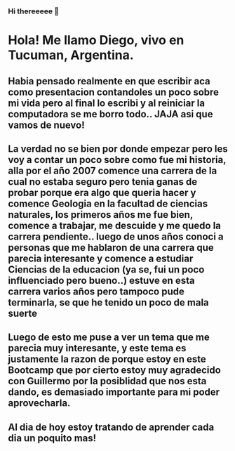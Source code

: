 ### Hi thereeeee 👋

# Hola! Me llamo Diego, vivo en Tucuman, Argentina. 

## Habia pensado realmente en que escribir aca como presentacion contandoles un poco sobre mi vida pero al final lo escribi y al reiniciar la computadora se me borro todo.. JAJA asi que vamos de nuevo!

## La verdad no se bien por donde empezar pero les voy a contar un poco sobre como fue mi historia, alla por el año 2007 comence una carrera de la cual no estaba seguro pero tenia ganas de probar porque era algo que queria hacer y comence Geologia en la facultad de ciencias naturales, los primeros años me fue bien, comence a trabajar, me descuide y me quedo la carrera pendiente.. luego de unos años conoci a personas que me hablaron de una carrera que parecia interesante y comence a estudiar Ciencias de la educacion (ya se, fui un poco influenciado pero bueno..) estuve en esta carrera varios años pero tampoco pude terminarla, se que he tenido un poco de mala suerte


## Luego de esto me puse a ver un tema que me parecia muy interesante, y este tema es justamente la razon de porque estoy en este Bootcamp que por cierto estoy muy agradecido con Guillermo por la posiblidad que nos esta dando, es demasiado importante para mi poder aprovecharla.

## Al dia de hoy estoy tratando de aprender cada dia un poquito mas! 




<!--
**Diegu32/Diegu32** is a ✨ _special_ ✨ repository because its `README.md` (this file) appears on your GitHub profile.

Here are some ideas to get you started:

- 🔭 I’m currently working on ...
- 🌱 I’m currently learning ...
- 👯 I’m looking to collaborate on ...
- 🤔 I’m looking for help with ...
- 💬 Ask me about ...66
- 📫 How to reach me: ...
- 😄 Pronouns: ...
- ⚡ Fun fact: ...
-->
